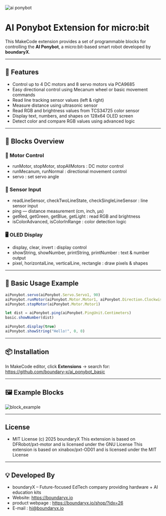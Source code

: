 
![ai ponybot](https://github.com/user-attachments/assets/d611232a-5f69-4559-8332-26371055343f)

# AI Ponybot Extension for micro:bit  

This MakeCode extension provides a set of programmable blocks for controlling the **AI Ponybot**, a micro:bit-based smart robot developed by **boundaryX**.  

---

## 🚀 Features 
- Control up to 4 DC motors and 8 servo motors via PCA9685  
- Easy directional control using Mecanum wheel or basic movement commands
- Read line tracking sensor values (left & right)  
- Measure distance using ultrasonic sensor  
- Read RGB and brightness values from TCS34725 color sensor  
- Display text, numbers, and shapes on 128x64 OLED screen  
- Detect color and compare RGB values using advanced logic  

---

## 🧩 Blocks Overview 

### 🔧 Motor Control 
 - runMotor, stopMotor, stopAllMotors : DC motor control
 - runMecanum, runNormal : directional movement control
 - servo : set servo angle

### 📏 Sensor Input
 - readLineSensor, checkTwoLineState, checkSingleLineSensor : line sensor input
 - ping — distance measurement (cm, inch, µs)
 - getRed, getGreen, getBlue, getLight : read RGB and brightness
 - isColorAdvanced, isColorInRange : color detection logic

### 🖥 OLED Display
 - display, clear, invert : display control
 - showString, showNumber, printString, printNumber : text & number output
 - pixel, horizontalLine, verticalLine, rectangle : draw pixels & shapes

---

## 🧪 Basic Usage Example
```ts
aiPonybot.servo(aiPonybot.Servo.Servo1, 90)
aiPonybot.runMotor(aiPonybot.Motor.Motor1, aiPonybot.Direction.Clockwise, 150)
aiPonybot.stopMotor(aiPonybot.Motor.Motor1)

let dist = aiPonybot.ping(aiPonybot.PingUnit.Centimeters)
basic.showNumber(dist)

aiPonybot.display(true)
aiPonybot.showString("Hello!", 0, 0)
```

---

## 📦 Installation

In MakeCode editor, click **Extensions** → search for:  
https://github.com/boundary-x/ai_ponybot_basic

---

## 🖼 Example Blocks
![block_example](https://github.com/user-attachments/assets/f5e1ab2a-4f05-4769-8c8b-b8e0e3a078e8)

---

## License
  - MIT License
  (c) 2025 boundaryX
  This extension is based on DFRobot/pxt-motor and is licensed under the GNU License
  This extension is based on xinabox/pxt-OD01 and is licensed under the MIT License

--- 

## 💡 Developed By
- boundaryX – Future-focused EdTech company providing hardware + AI education kits
- Website: https://boundaryx.io
- product webpage : https://boundaryx.io/shop/?idx=26
- E-mail : hi@boundaryx.io

